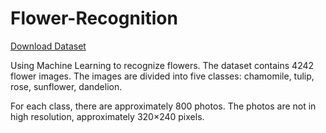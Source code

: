 # Flower-Recognition

[Download Dataset](https://www.kaggle.com/alxmamaev/flowers-recognition/download)

<p>Using Machine Learning to recognize flowers. The dataset contains 4242 flower images. The images are divided into five classes: chamomile, tulip, rose, sunflower, dandelion. </p>
<p>For each class, there are approximately 800 photos. The photos are not in high resolution, approximately 320×240 pixels.</p>
